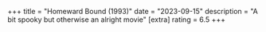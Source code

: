 +++
title = "Homeward Bound (1993)"
date = "2023-09-15"
description = "A bit spooky but otherwise an alright movie"
[extra]
rating = 6.5
+++
